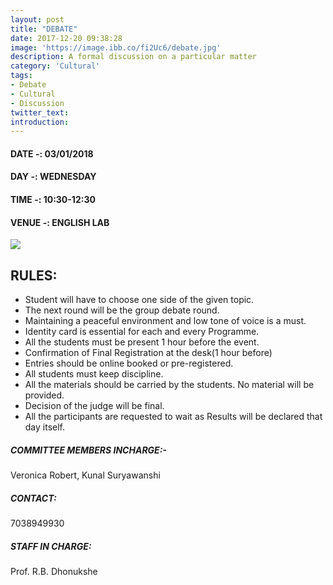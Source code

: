 ```yaml
---
layout: post
title: "DEBATE"
date: 2017-12-20 09:38:28
image: 'https://image.ibb.co/fi2Uc6/debate.jpg'
description: A formal discussion on a particular matter
category: 'Cultural'
tags:
- Debate
- Cultural
- Discussion
twitter_text:
introduction:
---
```

#### DATE -: 03/01/2018
#### DAY -: WEDNESDAY                                              
#### TIME -: 10:30-12:30
#### VENUE -: ENGLISH LAB

[<img src="https://image.ibb.co/gdyPVG/register_now_red.png">](https://goo.gl/forms/FeGMbDFs14Ek0KeZ2)

## RULES:

* Student will have to choose one side of the given topic.
* The next round will be the group debate round.
* Maintaining a peaceful environment and low tone of voice is a must.
* Identity card is essential for each and every Programme.
* All the students must be present 1 hour before the event.
* Confirmation of Final Registration at the desk(1 hour before)
* Entries should be online booked or pre-registered.
* All students must keep discipline.
* All the materials should be carried by the students. No material will be provided.
* Decision of the judge will be final.
* All the participants are requested to wait as Results will be declared that day itself.
       
##### COMMITTEE MEMBERS INCHARGE:-
Veronica Robert,
Kunal Suryawanshi

##### CONTACT: 
7038949930

##### STAFF IN CHARGE:
Prof. R.B. Dhonukshe
